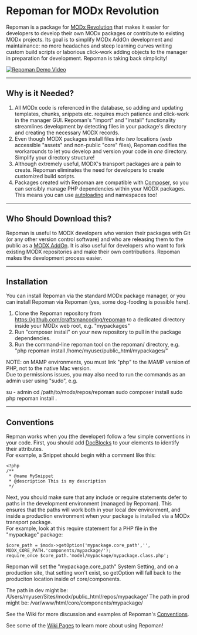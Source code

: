 # Repoman for MODx Revolution

Repoman is a package for [MODx Revolution](http://modx.com/) that makes it easier for developers to develop their own MODx packages or contribute to existing MODx projects.  Its goal is to simplify MODx AddOn development and maintainance: no more headaches and steep learning curves writing custom build scripts or laborious click-work adding objects to the manager in preparation for development. Repoman is taking back simplicity!

[![Repoman Demo Video](https://raw.githubusercontent.com/craftsmancoding/repoman/master/screenshots/video_intro.jpg)](https://www.youtube.com/watch?v=byCNjy4Txfo)

-------------------------------

## Why is it Needed?

1. All MODx code is referenced in the database, so adding and updating templates, chunks, snippets etc. requires much patience and click-work in the manager GUI.  Repoman's "import" and "install" functionality streamlines development by detecting files in your package's directory and creating the necessary MODX records.
2. Even though MODX packages install files into _two_ locations (web accessible "assets" and non-public "core" files), Repoman codifies the workarounds to let you develop and version your code in _one_ directory.  Simplify your directory structure!
3. Although extremely useful, MODX's transport packages are a pain to create.  Repoman eliminates the need for developers to create customized build scripts. 
4. Packages created with Repoman are compatible with [Composer](https://getcomposer.org/), so you can sensibly manage PHP dependencies within your MODX packages.  This means you can use [autoloading](https://github.com/craftsmancoding/repoman/wiki/Autoloading) and namespaces too!

--------------------------------

## Who Should Download this?

Repoman is useful to MODX developers who version their packages with Git (or any other version control software) and who are releasing them to the public as a [MODX AddOn](http://modx.com/extras/).  It is also useful for developers who want to fork existing MODX repositories and make their own contributions.  Repoman makes the development process easier.

---------------------------------

## Installation

You can install Repoman via the standard MODx package manager, or you can install Repoman via Repoman (yes, some dog-fooding is possible here).

1. Clone the Repoman repository from https://github.com/craftsmancoding/repoman to a dedicated directory inside your MODx web root, e.g. "mypackages"
2. Run "composer install" on your new repository to pull in the package dependencies.
3. Run the command-line repoman tool on the repoman/ directory, e.g. "php repoman install /home/myuser/public_html/mypackages/"

NOTE: on MAMP environments, you must link "php" to the MAMP version of PHP, not to the native Mac version.  
Due to permissions issues, you may also need to run the commands as an admin user using "sudo", e.g.

 su - admin
 cd /path/to/modx/repos/repoman
 sudo composer install
 sudo php repoman install .
 
 
---------------------------------
## Conventions

Repman works when you (the developer) follow a few simple conventions in your code.  First, you should add 
[DocBlocks](https://github.com/craftsmancoding/repoman/wiki/DocBlocks) to your elements to identify their attributes.  
For example, a Snippet should begin with a comment like this:

    <?php
    /**
     * @name MySnippet
     * @description This is my description
     */

Next, you should make sure that any include or require statements defer to paths in the development environment (managed by Repoman).  This ensures that the 
paths will work both in your local dev environment, and inside a production environment when your package is installed via a MODx transport package.  
For example, look at this require statement for a PHP file in the "mypackage" package:

    $core_path = $modx->getOption('mypackage.core_path','', MODX_CORE_PATH.'components/mypackage/');
    require_once $core_path.'model/mypackage/mypackage.class.php';

Repoman will set the "mypackage.core_path" System Setting, and on a production site, that setting won't exist, so getOption will fall back to the produciton
location inside of core/components.  

The path in dev might be: /Users/myuser/Sites/modx/public_html/repos/mypackage/
The path in prod might be: /var/www/html/core/components/mypackage/

See the Wiki for more discussion and examples of Repoman's [Conventions](https://github.com/craftsmancoding/repoman/wiki/Conventions).

See some of the [Wiki Pages](https://github.com/craftsmancoding/repoman/wiki/_pages) to learn more about using Repoman!
